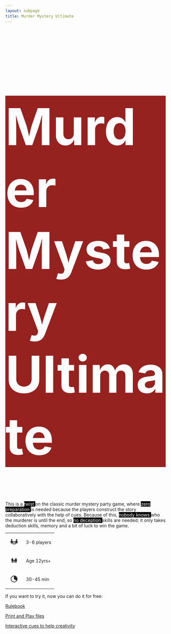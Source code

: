 ```yaml
---
layout: subpage
title: Murder Mystery Ultimate
---
```

<style>
    /* Style to remove borders and adjust alignment */
    table {
        border-collapse: collapse;
        width: 100%;
    }
    td {
        border: none; /* No borders for the cells */
        padding: 10px; /* Spacing around content */
        vertical-align: middle; /* Aligns text and images vertically */
    }
</style>

 <h1 style="font-size:4vmax;background-color:#95221f;color:#ffffff">Murder Mystery Ultimate</h1>

This is a <span style="background-color:#000000;color:#ffffff"> twist </span> on the classic murder mystery party game, where <span style="background-color:#000000;color:#ffffff">  zero preparation </span> is needed because the players construct the story collaboratively with the help of cues. Because of this, <span style="background-color:#000000;color:#ffffff">  nobody knows </span> who the murderer is until the end, so <span style="background-color:#000000;color:#ffffff">  no deception </span> skills are needed: it only takes deduction skills, memory and a bit of luck to win the game.

<table>
    <tr>
        <td><img src="/public/img/image2.png" height="35" width="35"></td>
        <td>3-6 players</td>
    </tr>
    <tr>
        <td><img src="/public/img/image3.png" height="35" width="35"></td>
        <td>Age 12yrs+</td>
    </tr>
    <tr>
        <td><img src="/public/img/image1.png" height="35" width="35"></td>
        <td>30-45 min</td>
    </tr>
</table>

If you want to try it, now you can do it for free:

[Rulebook](https://docs.google.com/document/d/1pI0rQaAWCFLeeZpal_w3okZ1vFCh-jh6nwOfnQqEJMU/pub)

[Print and Play files](https://docs.google.com/presentation/d/1W41-UNxPOxvtFGgiGPyleRrsCkT4fClBtq8qzNLHENc/edit?usp=sharing)

[Interactive cues to help creativity](https://agostontorok.github.io/games/murdermystery/index.html)